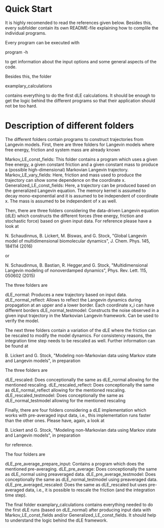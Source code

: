 # Quick Start

It is highly recomended to read the references given below. Besides this, every subfolder contain its own README-file
explaining how to complile the individual programs.

Every program can be executed with

program -h 

to get information about the input options and some general aspects of the code.

Besides this, the folder 

examplary_calculations

contains everything to do the first dLE calculations. It should be enough to get the logic behind the different
programs so that their application should not be too hard.

# Description of different folders

The different folders contain programs to construct trajectories from Langevin models. First, there are
three folders for Langevin models where free energy, friction and system mass are already known

Markov_LE_const_fields: This folder contains a program which uses a given free energy, a given constant
friction and a given constant mass to produce a (possible high-dimensional) Markovian Langevin trajectory.
Markov_LE_vary_fields: Here, friction and mass used to produce the trajectory can show some dependence on
the coordinate x.
Generalized_LE_const_fields: Here, a trajectory can be produced based on the generalized Langevin equation.
The memory kernel is assumed to decay mono-exponential and it is assumed to be independent of coordinate x.
The mass is assumed to be independent of x as well.

Then, there are three folders considering the data-driven Langevin equation (dLE) which constructs the different
forces (free energy, friction and stochastic force) based on given input data. For reference please have a look at

N. Schaudinnus, B. Lickert, M. Biswas, and G. Stock, "Global Langevin model of 
multidimensional biomolecular dynamics", J. Chem. Phys. 145, 184114 (2016)

or

N. Schaudinnus, B. Bastian, R. Hegger,and G. Stock, "Multidimensional Langevin 
modeling of nonoverdamped dynamics", Phys. Rev. Lett. 115, 050602 (2015)

The three folders are

dLE_normal: Produces a new trajectory based on input data.
dLE_normal_reflect: Allows to reflect the Langevin dynamics during propagation at an upper and a lower border.
Each coordinate x_i can have different borders
dLE_normal_testmodel: Constructs the noise observed in a given input trajectory in the Markovian Langevin framework.
Can be used to verify the model.

The next three folders contain a variation of the dLE where the friction can be rescaled to modify the model
dynamics. For consistency reasons, the integration time step needs to be rescaled as well. Further information
can be found at

B. Lickert and G. Stock, "Modeling non-Markovian data using Markov state and 
Langevin models", in preparation

The three folders are

dLE_rescaled: Does conceptionally the same as dLE_normal allowing for the mentioned rescaling.
dLE_rescaled_reflect: Does conceptionally the same as dLE_normal_reflect allowing for the mentioned rescaling.
dLE_rescaled_testmodel: Does conceptionally the same as dLE_normal_testmodel allowing for the mentioned rescaling

Finally, there are four folders considering a dLE implementation which works with pre-averaged input data, i.e.,
this implementation runs faster than the other ones. Please have, again, a look at 

B. Lickert and G. Stock, "Modeling non-Markovian data using Markov state and 
Langevin models", in preparation

for reference.

The four folders are

dLE_pre_average_prepare_input: Contains a program which does the mentioned pre-averaging. 
dLE_pre_average: Does conceptionally the same as dLE_normal using preaveraged data.
dLE_pre_average_testmodel: Does conceptionally the same as dLE_normal_testmodel using preaveraged data.
dLE_pre_averaged_rescaled: Does the same as dLE_rescaled but uses pre-averaged data, i.e., it is possible 
to rescale the friction (and the integration time step).

The final folder examplary_calculations contains everything needed to do the first dLE runs (based on dLE_normal)
after producing input data with Markov_LE_const_fields and/or Generalized_LE_const_fields. It should help to understand
the logic behind the dLE framework.
